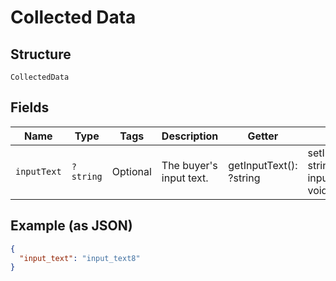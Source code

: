 
# Collected Data

## Structure

`CollectedData`

## Fields

| Name | Type | Tags | Description | Getter | Setter |
|  --- | --- | --- | --- | --- | --- |
| `inputText` | `?string` | Optional | The buyer's input text. | getInputText(): ?string | setInputText(?string inputText): void |

## Example (as JSON)

```json
{
  "input_text": "input_text8"
}
```

